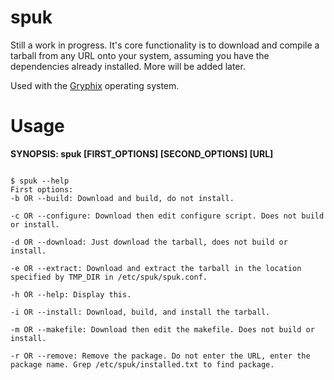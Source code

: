 spuk
====

Still a work in progress. It's core functionality is to download and compile a tarball from any URL onto your system, 
assuming you have the dependencies already installed. More will be added later.

Used with the <a href="http://gryphix.org/">Gryphix</a> operating system. 

<h1>
Usage
</h1>

<b>SYNOPSIS: spuk [FIRST_OPTIONS] [SECOND_OPTIONS] [URL]</b>

<code>
$ spuk --help
First options:
-b OR --build: Download and build, do not install. <br>
-c OR --configure: Download then edit configure script. Does not build or install. <br>
-d OR --download: Just download the tarball, does not build or install. <br>
-e OR --extract: Download and extract the tarball in the location specified by TMP_DIR in /etc/spuk/spuk.conf. <br>
-h OR --help: Display this. <br>
-i OR --install: Download, build, and install the tarball. <br>
-m OR --makefile: Download then edit the makefile. Does not build or install. <br>
-r OR --remove: Remove the package. Do not enter the URL, enter the package name. Grep /etc/spuk/installed.txt to find package. <br>
</code>
